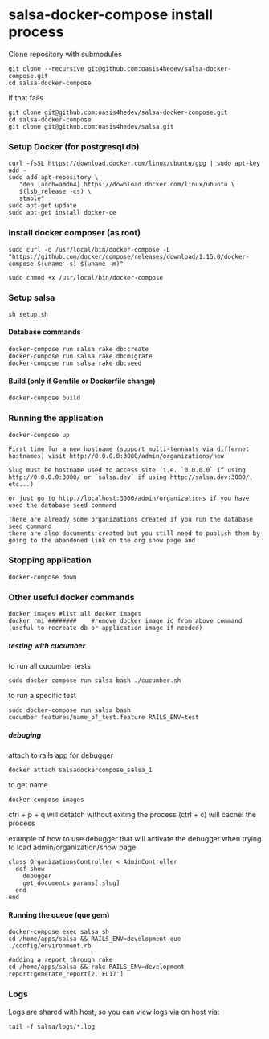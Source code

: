 # salsa-docker-compose install process

Clone repository with submodules

    git clone --recursive git@github.com:oasis4hedev/salsa-docker-compose.git
    cd salsa-docker-compose
If that fails

    git clone git@github.com:oasis4hedev/salsa-docker-compose.git
    cd salsa-docker-compose
    git clone git@github.com:oasis4hedev/salsa.git

### Setup Docker (for postgresql db)

    curl -fsSL https://download.docker.com/linux/ubuntu/gpg | sudo apt-key add -
    sudo add-apt-repository \
       "deb [arch=amd64] https://download.docker.com/linux/ubuntu \
       $(lsb_release -cs) \
       stable"
    sudo apt-get update
    sudo apt-get install docker-ce

### Install docker composer (as root)

    sudo curl -o /usr/local/bin/docker-compose -L "https://github.com/docker/compose/releases/download/1.15.0/docker-compose-$(uname -s)-$(uname -m)"

    sudo chmod +x /usr/local/bin/docker-compose

### Setup salsa

    sh setup.sh

#### Database commands

    docker-compose run salsa rake db:create
    docker-compose run salsa rake db:migrate
    docker-compose run salsa rake db:seed

#### Build (only if Gemfile or Dockerfile change)

    docker-compose build

### Running the application

    docker-compose up

    First time for a new hostname (support multi-tennants via differnet hostnames) visit http://0.0.0.0:3000/admin/organizations/new

    Slug must be hostname used to access site (i.e. `0.0.0.0` if using http://0.0.0.0:3000/ or `salsa.dev` if using http://salsa.dev:3000/, etc...)

    or just go to http://localhost:3000/admin/organizations if you have used the database seed command

    There are already some organizations created if you run the database seed command
    there are also documents created but you still need to publish them by going to the abandoned link on the org show page and



### Stopping application

    docker-compose down

### Other useful docker commands

    docker images #list all docker images
    docker rmi ########    #remove docker image id from above command (useful to recreate db or application image if needed)

##### testing with cucumber

  to run all cucumber tests

    sudo docker-compose run salsa bash ./cucumber.sh

  to run a specific test

    sudo docker-compose run salsa bash
    cucumber features/name_of_test.feature RAILS_ENV=test


##### debuging
  attach to rails app for debugger

    docker attach salsadockercompose_salsa_1

  to get name

    docker-compose images

  ctrl + p + q will detatch without exiting the process (ctrl + c) will cacnel the process

  example of how to use debugger that will activate the debugger when trying to load admin/organization/show page

    class OrganizationsController < AdminController
      def show
        debugger
        get_documents params[:slug]
      end  
    end


#### Running the queue (que gem)

    docker-compose exec salsa sh
    cd /home/apps/salsa && RAILS_ENV=development que ./config/environment.rb

    #adding a report through rake
    cd /home/apps/salsa && rake RAILS_ENV=development report:generate_report[2,'FL17']

### Logs

Logs are shared with host, so you can view logs via on host via:

    tail -f salsa/logs/*.log
